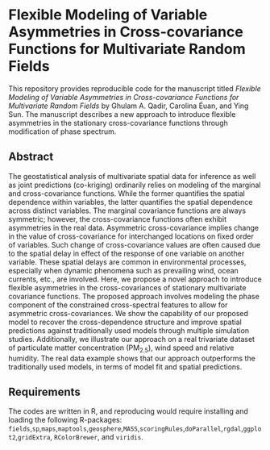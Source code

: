 # Flexible Modeling of Variable Asymmetries in Cross-covariance Functions for Multivariate Random Fields
This repository provides reproducible code for the manuscript titled *Flexible Modeling of Variable Asymmetries in Cross-covariance Functions for Multivariate Random Fields* by Ghulam A. Qadir, Carolina Éuan, and Ying Sun. The manuscript describes a new approach to introduce flexible asymmetries in the stationary cross-covariance functions through modification of phase spectrum.

## Abstract

The geostatistical analysis of multivariate spatial data for inference as well as joint predictions (co-kriging) ordinarily relies on modeling of the marginal and cross-covariance functions. While the former quantifies the spatial dependence within variables, the latter quantifies the spatial dependence across distinct variables. 
The marginal covariance functions are always symmetric; however, the cross-covariance functions often exhibit asymmetries in the real data. Asymmetric cross-covariance implies change in the value of cross-covariance for interchanged locations on fixed order of variables. Such change of cross-covariance values are often caused due to the spatial delay in effect of the response of one variable on another variable. These spatial delays are common in environmental processes, especially when dynamic phenomena such as prevailing wind, ocean currents, etc., are involved.  Here, we propose a novel approach to introduce flexible asymmetries in the cross-covariances of stationary multivariate covariance functions. The proposed approach involves modeling the phase component of the constrained cross-spectral features to allow for asymmetric cross-covariances. We show the capability of our proposed model to recover the cross-dependence structure and improve spatial predictions against traditionally used models through multiple simulation studies. Additionally, we illustrate our approach on a real trivariate dataset of particulate matter concentration (PM$_{2.5}$), wind speed and relative humidity. The real data example shows that our approach outperforms the traditionally used models, in terms of model fit and spatial predictions.
## Requirements

The codes are written in R, and reproducing would require installing and loading the following R-packages: `fields`,`sp`,`maps`,`maptools`,`geosphere`,`MASS`,`scoringRules`,`doParallel`,`rgdal`,`ggplot2`,`gridExtra`, `RColorBrewer`, and `viridis`. 

##

